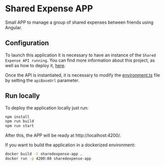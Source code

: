# Shared Expense APP

Small APP to manage a group of shared expenses between friends using Angular.

## Configuration

To launch this application it is necessary to have an instance of the `Shared Expense API running`. You can find more information about this project, as well as how to deploy it, [here](https://github.com/crolopez/shared-expense-group-api/).

Once the API is instantiated, it is necessary to modify the [environment.ts](./src/environments/environment.ts) file by setting the `apiBaseUrl` parameter.

## Run locally

To deploy the application locally just run:

```bash
npm install
npm run build
npm run start
```

After this, the APP will be ready at http://localhost:4200/.

If you want to build the application in a dockerized environment:

```bash
docker build -t sharedexpense-app .
docker run -p 4200:80 sharedexpense-app
```
